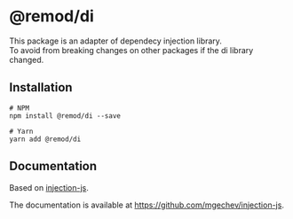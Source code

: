 # @remod/di

This package is an adapter of dependecy injection library.  
To avoid from breaking changes on other packages if the di library changed.

## Installation

```
# NPM
npm install @remod/di --save

# Yarn
yarn add @remod/di
```

## Documentation

Based on [injection-js](https://github.com/mgechev/injection-js).

The documentation is available at https://github.com/mgechev/injection-js.
